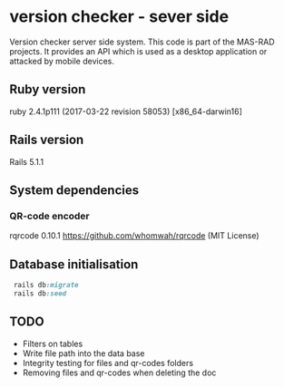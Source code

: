 # version checker - sever side

Version checker server side system.
This code is part of the MAS-RAD projects.
It provides an API which is used as a desktop application or attacked by
mobile devices.

## Ruby version
ruby 2.4.1p111 (2017-03-22 revision 58053) [x86_64-darwin16]

## Rails version
Rails 5.1.1

## System dependencies
### QR-code encoder
rqrcode 0.10.1
https://github.com/whomwah/rqrcode
(MIT License)

## Database initialisation
``` ruby
 rails db:migrate
 rails db:seed
```

## TODO
* Filters on tables
* Write file path into the data base
* Integrity testing for files and qr-codes folders
* Removing files and qr-codes when deleting the doc
